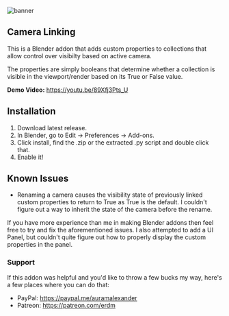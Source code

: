![banner](https://github.com/Auram/cameralinking/assets/7597586/04d77d38-14ee-4695-bac1-24cd4bdf7e7b)
## Camera Linking

This is a Blender addon that adds custom properties to collections that allow control over visibilty based on active camera.

The properties are simply booleans that determine whether a collection is visible in the viewport/render based on its True or False value.

**Demo Video:** https://youtu.be/89Xfj3Pts_U

## Installation

1. Download latest release.
2. In Blender, go to Edit -> Preferences -> Add-ons.
3. Click install, find the .zip or the extracted .py script and double click that.
4. Enable it!

## Known Issues

- Renaming a camera causes the visibility state of previously linked custom properties to return to True as True is the default. I couldn't figure out a way to inherit the state of the camera before the rename.

If you have more experience than me in making Blender addons then feel free to try and fix the aforementioned issues. I also attempted to add a UI Panel, but couldn't quite figure out how to properly display the custom properties in the panel.

### Support

If this addon was helpful and you'd like to throw a few bucks my way, here's a few places where you can do that:
- PayPal: https://paypal.me/auramalexander
- Patreon: https://patreon.com/erdm
